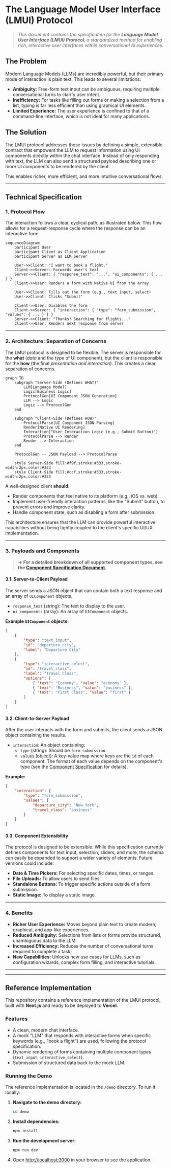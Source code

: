 # The Language Model User Interface (LMUI) Protocol

> *This document contains the specification for the **Language Model User Interface (LMUI) Protocol**, a standardized method for enabling rich, interactive user interfaces within conversational AI experiences.*

## The Problem

Modern Language Models (LLMs) are incredibly powerful, but their primary mode of interaction is plain text. This leads to several limitations:

-   **Ambiguity:** Free-form text input can be ambiguous, requiring multiple conversational turns to clarify user intent.
-   **Inefficiency:** For tasks like filling out forms or making a selection from a list, typing is far less efficient than using graphical UI elements.
-   **Limited Experience:** The user experience is confined to that of a command-line interface, which is not ideal for many applications.

## The Solution

The LMUI protocol addresses these issues by defining a simple, extensible contract that empowers the LLM to request information using UI components directly within the chat interface. Instead of only responding with text, the LLM can also send a structured payload describing one or more UI components to be rendered by the client.

This enables richer, more efficient, and more intuitive conversational flows.

---

## Technical Specification

### 1. Protocol Flow

The interaction follows a clear, cyclical path, as illustrated below. This flow allows for a request-response cycle where the response can be an interactive form.

```mermaid
sequenceDiagram
    participant User
    participant Client as Client Application
    participant Server as LLM Server

    User->>Client: "I want to book a flight."
    Client->>Server: Forwards user's text
    Server->>Client: { "response_text": "...", "ui_components": [ ... ] }
    Client->>User: Renders a form with Native UI from the array

    User->>Client: Fills out the form (e.g., text input, select)
    User->>Client: Clicks "Submit"

    Client->>User: Disables the form
    Client->>Server: { "interaction": { "type": "form_submission", "values": { ... } } }
    Server->>Client: "Thanks! Searching for flights..."
    Client->>User: Renders next response from server
```

---

### 2. Architecture: Separation of Concerns

The LMUI protocol is designed to be flexible. The server is responsible for the **what** (*data* and the *type* of UI component), but the client is responsible for the **how** (the final *presentation and interaction*). This creates a clear separation of concerns.

```mermaid
graph TD
    subgraph "Server-Side (Defines WHAT)"
        LLM[Language Model]
        Logic[Business Logic]
        ProtocolGen[UI Component JSON Generation]
        LLM --> Logic
        Logic --> ProtocolGen
    end

    subgraph "Client-Side (Defines HOW)"
        ProtocolParse[UI Component JSON Parsing]
        Render[Native UI Rendering]
        Interaction["User Interaction Logic (e.g., Submit Button)"]
        ProtocolParse --> Render
        Render --> Interaction
    end

    ProtocolGen -- JSON Payload --> ProtocolParse

    style Server-Side fill:#f9f,stroke:#333,stroke-width:2px,color:#333
    style Client-Side fill:#ccf,stroke:#333,stroke-width:2px,color:#333
```

A well-designed client **should**:

-   Render components that feel native to its platform (e.g., iOS vs. web).
-   Implement user-friendly interaction patterns, like the "Submit" button, to prevent errors and improve clarity.
-   Handle component state, such as disabling a form after submission.

This architecture ensures that the LLM can provide powerful interactive capabilities without being tightly coupled to the client's specific UI/UX implementation.

---

### 3. Payloads and Components

> **&#8594; For a detailed breakdown of all supported component types, see the [Component Specification Document](COMPONENTS.md).**

#### 3.1. Server-to-Client Payload

The server sends a JSON object that can contain both a text response and an array of `UIComponent` objects.

-   `response_text` (string): The text to display to the user.
-   `ui_components` (array): An array of `UIComponent` objects.

**Example `UIComponent` objects:**

```json
[
    {
        "type": "text_input",
        "id": "departure_city",
        "label": "Departure City"
    },
    {
        "type": "interactive_select",
        "id": "travel_class",
        "label": "Travel Class",
        "options": [
            { "text": "Economy", "value": "economy" },
            { "text": "Business", "value": "business" },
            { "text": "First Class", "value": "first" }
        ]
    }
]
```

#### 3.2. Client-to-Server Payload

After the user interacts with the form and submits, the client sends a JSON object containing the results.

-   `interaction`: An object containing:
    -   `type` (string): Should be `form_submission`.
    -   `values` (object): A key-value map where keys are the `id` of each component. The format of each value depends on the component's type (see the [Component Specification](COMPONENTS.md) for details).

**Example:**

```json
{
	"interaction": {
		"type": "form_submission",
		"values": {
			"departure_city": "New York",
			"travel_class": "business"
		}
	}
}
```

#### 3.3. Component Extensibility

The protocol is designed to be extensible. While this specification currently defines components for text input, selection, sliders, and more, the schema can easily be expanded to support a wider variety of elements. Future versions could include:

-   **Date & Time Pickers:** For selecting specific dates, times, or ranges.
-   **File Uploads:** To allow users to send files.
-   **Standalone Buttons:** To trigger specific actions outside of a form submission.
-   **Static Image:** To display a static image.

---

### 4. Benefits

-   **Richer User Experience:** Moves beyond plain text to create modern, graphical, and app-like experiences.
-   **Reduced Ambiguity:** Selections from lists or forms provide structured, unambiguous data to the LLM.
-   **Increased Efficiency:** Reduces the number of conversational turns required to complete a task.
-   **New Capabilities:** Unlocks new use cases for LLMs, such as configuration wizards, complex form filling, and interactive tutorials.

---
---

## Reference Implementation

This repository contains a reference implementation of the LMUI protocol, built with **Next.js** and ready to be deployed to **Vercel**.

### Features

-   A clean, modern chat interface.
-   A mock "LLM" that responds with interactive forms when specific keywords (e.g., "book a flight") are used, following the protocol specification.
-   Dynamic rendering of forms containing multiple component types (`text_input`, `interactive_select`).
-   Submission of structured data back to the mock LLM.

### Running the Demo

The reference implementation is located in the `/demo` directory. To run it locally:

1.  **Navigate to the demo directory:**
    ```bash
    cd demo
    ```

2.  **Install dependencies:**
    ```bash
    npm install
    ```

3.  **Run the development server:**
    ```bash
    npm run dev
    ```

4.  Open [http://localhost:3000](http://localhost:3000) in your browser to see the application.
